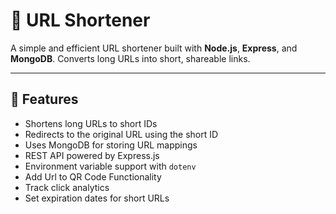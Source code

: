 # 🔗 URL Shortener

A simple and efficient URL shortener built with **Node.js**, **Express**, and **MongoDB**. Converts long URLs into short, shareable links.

---

## 🚀 Features

- Shortens long URLs to short IDs
- Redirects to the original URL using the short ID
- Uses MongoDB for storing URL mappings
- REST API powered by Express.js
- Environment variable support with `dotenv`
- Add Url to QR Code Functionality
- Track click analytics
- Set expiration dates for short URLs 